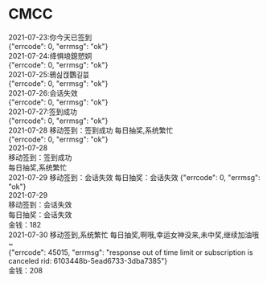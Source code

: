 # CMCC

  
2021-07-23:你今天已签到  
{"errcode": 0, "errmsg": "ok"}  
2021-07-24:绛惧埌鎴愬姛  
{"errcode": 0, "errmsg": "ok"}  
2021-07-25:鴉싪캕鸚길븞  
{"errcode": 0, "errmsg": "ok"}  
2021-07-26:会话失效  
{"errcode": 0, "errmsg": "ok"}  
2021-07-27:签到成功  
{"errcode": 0, "errmsg": "ok"}  
2021-07-28 移动签到：签到成功 
每日抽奖,系统繁忙  
{"errcode": 0, "errmsg": "ok"}  
2021-07-28  
移动签到：签到成功  
每日抽奖,系统繁忙  
2021-07-29
移动签到：会话失效
每日抽奖：会话失效 
{"errcode": 0, "errmsg": "ok"}  
2021-07-29  
移动签到：会话失效  
每日抽奖：会话失效  
金钱：182  
2021-07-30
移动签到,系统繁忙
每日抽奖,啊哦,幸运女神没来,未中奖,继续加油哦~  
{"errcode": 45015, "errmsg": "response out of time limit or subscription is canceled rid: 6103448b-5ead6733-3dba7385"}  
金钱：208  
